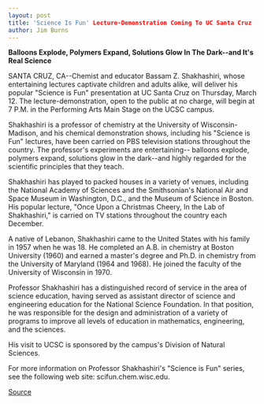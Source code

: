 ```yaml
---
layout: post
title: 'Science Is Fun' Lecture-Demonstration Coming To UC Santa Cruz
author: Jim Burns
---
```


**Balloons Explode, Polymers Expand, Solutions Glow In The Dark--and It's Real Science**

SANTA CRUZ, CA--Chemist and educator Bassam Z. Shakhashiri, whose  entertaining lectures captivate children and adults alike, will deliver his  popular "Science is Fun" presentation at UC Santa Cruz on Thursday, March  12\. The lecture-demonstration, open to the public at no charge, will begin at  7 P.M. in the Performing Arts Main Stage on the UCSC campus.

Shakhashiri is a professor of chemistry at the University of  Wisconsin-Madison, and his chemical demonstration shows, including his  "Science is Fun" lectures, have been carried on PBS television stations  throughout the country. The professor's experiments are entertaining-- balloons explode, polymers expand, solutions glow in the dark--and highly  regarded for the scientific principles that they teach.

Shakhashiri has played to packed houses in a variety of venues,  including the National Academy of Sciences and the Smithsonian's National  Air and Space Museum in Washington, D.C., and the Museum of Science in  Boston. His popular lecture, "Once Upon a Christmas Cheery, In the Lab of  Shakhashiri," is carried on TV stations throughout the country each  December.

A native of Lebanon, Shakhashiri came to the United States with his  family in 1957 when he was 18. He completed an A.B. in chemistry at Boston  University (1960) and earned a master's degree and Ph.D. in chemistry from  the University of Maryland (1964 and 1968). He joined the faculty of the  University of Wisconsin in 1970.

Professor Shakhashiri has a distinguished record of service in the area  of science education, having served as assistant director of science and  engineering education for the National Science Foundation. In that position,  he was responsible for the design and administration of a variety of  programs to improve all levels of education in mathematics, engineering,  and the sciences.

His visit to UCSC is sponsored by the campus's Division of Natural  Sciences.

For more information on Professor Shakhashiri's "Science is Fun"  series, see the following web site: scifun.chem.wisc.edu.

[Source](http://www1.ucsc.edu/news_events/press_releases/archive/97-98/02-98/022698-cience_is_Fun_lec.html "Permalink to 022698-cience_is_Fun_lec")
